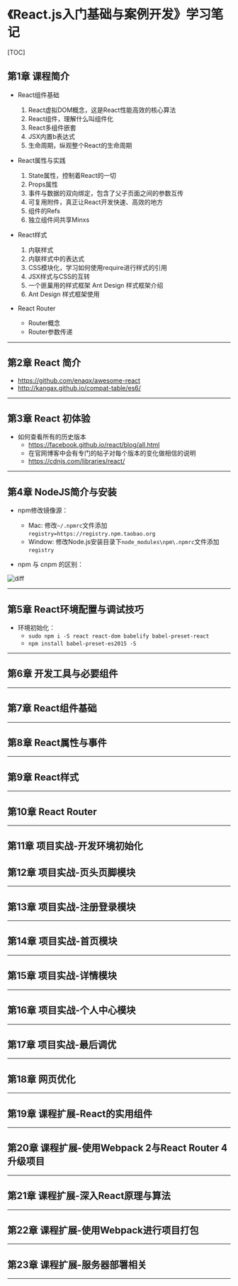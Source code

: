 # 《React.js入门基础与案例开发》学习笔记


[TOC]

## 第1章 课程简介

- React组件基础
  1. React虚拟DOM概念，这是React性能高效的核心算法
  2. React组件，理解什么叫组件化
  3. React多组件嵌套
  4. JSX内置b表达式
  5. 生命周期，纵观整个React的生命周期

- React属性与实践
  1. State属性，控制着React的一切
  2. Props属性
  3. 事件与数据的双向绑定，包含了父子页面之间的参数互传
  4. 可复用附件，真正让React开发快速、高效的地方
  5. 组件的Refs
  6. 独立组件间共享Minxs

- React样式
  1. 内联样式
  2. 内联样式中的表达式
  3. CSS模块化，学习如何使用require进行样式的引用
  4. JSX样式与CSS的互转
  5. 一个匪巢用的样式框架 Ant Design 样式框架介绍
  6. Ant Design 样式框架使用

- React Router
  - Router概念
  - Router参数传递

----------

## 第2章 React 简介

- https://github.com/enaqx/awesome-react
- http://kangax.github.io/compat-table/es6/

----------

## 第3章 React 初体验

- 如何查看所有的历史版本
  - https://facebook.github.io/react/blog/all.html
  - 在官网博客中会有专门的帖子对每个版本的变化做相信的说明
  - https://cdnjs.com/libraries/react/

----------

## 第4章 NodeJS简介与安装

- npm修改镜像源：
  - Mac: 修改`~/.npmrc`文件添加`registry=https://registry.npm.taobao.org`
  - Window: 修改Node.js安装目录下`node_modules\npm\.npmrc`文件添加`registry`

- npm 与 cnpm 的区别：

![diff](http://ofx24fene.bkt.clouddn.com//img/2017/npm%20&%20cnpm%20diff.png)

----------

## 第5章 React环境配置与调试技巧

- 环境初始化：
  - `sudo npm i -S react react-dom babelify babel-preset-react`
  - `npm install babel-preset-es2015 -S`

----------

## 第6章 开发工具与必要组件


----------

## 第7章 React组件基础


----------

## 第8章 React属性与事件


----------

## 第9章 React样式


----------

## 第10章 React Router


----------

## 第11章 项目实战-开发环境初始化



## 第12章 项目实战-页头页脚模块


----------

## 第13章 项目实战-注册登录模块


----------

## 第14章 项目实战-首页模块


----------

## 第15章 项目实战-详情模块


----------

## 第16章 项目实战-个人中心模块


----------

## 第17章 项目实战-最后调优


----------

## 第18章 网页优化



----------

## 第19章 课程扩展-React的实用组件



----------

## 第20章 课程扩展-使用Webpack 2与React Router 4升级项目



----------

## 第21章 课程扩展-深入React原理与算法



----------

## 第22章 课程扩展-使用Webpack进行项目打包


----------

## 第23章 课程扩展-服务器部署相关


----------